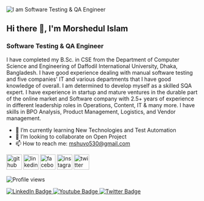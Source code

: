 ![I am Software Testing & QA Engineer](https://scontent.fdac135-1.fna.fbcdn.net/v/t1.6435-9/59422474_1073988106118590_877107831663230976_n.jpg?_nc_cat=100&ccb=1-7&_nc_sid=174925&_nc_eui2=AeGF3L1nwlgy4y24qUTT7VCEoOBvQDF5KDCg4G9AMXkoMKvqdRfEM_XlsXmliAxJiiCI7n4V_chDJhjuL2CsLW8Y&_nc_ohc=GO0PfqRsEeoAX8OSn_c&_nc_ht=scontent.fdac135-1.fna&oh=00_AT8WQPN1qsxE7y3YizYRZlTJJUky91WJqv3pnmMyjKslCg&oe=62AF8A1F)
## Hi there 👋, I'm Morshedul Islam
### Software Testing & QA Engineer

I have completed my B.Sc. in CSE from the Department of Computer Science and Engineering of Daffodil International University, Dhaka, Bangladesh. I have good experience dealing with manual software testing and five companies' IT and various departments that I have good knowledge of overall. I am determined to develop myself as a skilled SQA expert. I have experience in startup and mature ventures in the durable part of the online market and Software company with 2.5+ years of experience in different leadership roles in Operations, Content, IT & many more. I have skills in BPO Analysis, Product Management, Logistics, and Vendor management.


- 🌱 I’m currently learning New Technologies and Test Automation 
- 👯 I’m looking to collaborate on Open Project 
- 📫 How to reach me: mshuvo530@gmail.com 


[<img src='https://cdn.jsdelivr.net/npm/simple-icons@3.0.1/icons/github.svg' alt='github' height='40'>](https://github.com/Morshedul503)  [<img src='https://cdn.jsdelivr.net/npm/simple-icons@3.0.1/icons/linkedin.svg' alt='linkedin' height='40'>](https://www.linkedin.com/in/morshedulshuvo/)  [<img src='https://cdn.jsdelivr.net/npm/simple-icons@3.0.1/icons/facebook.svg' alt='facebook' height='40'>](https://www.facebook.com/morsheduli)  [<img src='https://cdn.jsdelivr.net/npm/simple-icons@3.0.1/icons/instagram.svg' alt='instagram' height='40'>](https://www.instagram.com/morshedulshuvo/)  [<img src='https://cdn.jsdelivr.net/npm/simple-icons@3.0.1/icons/twitter.svg' alt='twitter' height='40'>](https://twitter.com/MorshedulShuvo)  

![Profile views](https://gpvc.arturio.dev/Morshedul503)  

<div id="badges">
  <a href="your-linkedin-URL">
    <img src="https://img.shields.io/badge/LinkedIn-blue?style=for-the-badge&logo=linkedin&logoColor=white" alt="LinkedIn Badge"/>
  </a>
  <a href="your-youtube-URL">
    <img src="https://img.shields.io/badge/YouTube-red?style=for-the-badge&logo=youtube&logoColor=white" alt="Youtube Badge"/>
  </a>
  <a href="your-twitter-URL">
    <img src="https://img.shields.io/badge/Twitter-blue?style=for-the-badge&logo=twitter&logoColor=white" alt="Twitter Badge"/>
  </a>
</div>
